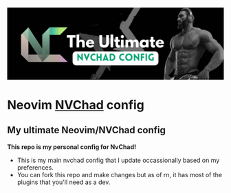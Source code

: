 ![NVChad](assets/2.png)
<br/>
# Neovim [NVChad](https://nvchad.com/) config
## My ultimate Neovim/NVChad config 
 **This repo is my personal config for NvChad!**

- This is my main nvchad config that I update occassionally based on my preferences.
- You can fork this repo and make changes but as of rn, it has most of the plugins that you'll need as a dev.
